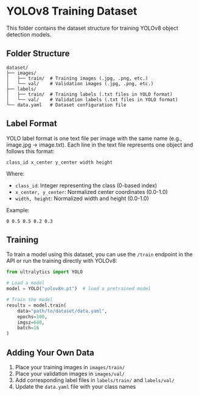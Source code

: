 # YOLOv8 Training Dataset

This folder contains the dataset structure for training YOLOv8 object detection models.

## Folder Structure

```
dataset/
├── images/
│   ├── train/  # Training images (.jpg, .png, etc.)
│   └── val/    # Validation images (.jpg, .png, etc.)
├── labels/
│   ├── train/  # Training labels (.txt files in YOLO format)
│   └── val/    # Validation labels (.txt files in YOLO format)
└── data.yaml   # Dataset configuration file
```

## Label Format

YOLO label format is one text file per image with the same name (e.g., image.jpg → image.txt). Each line in the text file represents one object and follows this format:

```
class_id x_center y_center width height
```

Where:
- `class_id`: Integer representing the class (0-based index)
- `x_center, y_center`: Normalized center coordinates (0.0-1.0)
- `width, height`: Normalized width and height (0.0-1.0)

Example:
```
0 0.5 0.5 0.2 0.3
```

## Training

To train a model using this dataset, you can use the `/train` endpoint in the API or run the training directly with YOLOv8:

```python
from ultralytics import YOLO

# Load a model
model = YOLO("yolov8n.pt")  # load a pretrained model

# Train the model
results = model.train(
    data="path/to/dataset/data.yaml",
    epochs=100,
    imgsz=640,
    batch=16
)
```

## Adding Your Own Data

1. Place your training images in `images/train/`
2. Place your validation images in `images/val/`
3. Add corresponding label files in `labels/train/` and `labels/val/`
4. Update the `data.yaml` file with your class names